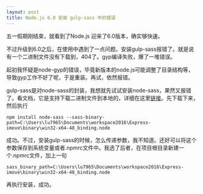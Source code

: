 ```yaml
---
layout: post
title: Node.js 6.0 安装 gulp-sass 中的错误
---
```

五一假期刚结束，就看到了Node.js 迎来了6.0版本，确实够快速。

不过升级到6.0之后，在使用中遇到了一点问题。安装gulp-sass报错了。就是说有一个二进制文件没有下载到，404了。gyp编译失败，爆了一堆错误。

起初我怀疑是node-gyp的错误，毕竟新版本的node.js可能调整了目录结构等，导致gyp工作不好了呢，于是重装。再试，依然报错。

gulp-sass是对node-sass的封装，我想就先试试安装node-sass，果然又报错了。看文档，它是支持下载二进制文件到本地的，详细在这里[链接](https://github.com/sass/node-sass#binary-configuration-parameters)。先下载下来，然后执行
    
    npm install node-sass --sass-binary-path=C:\Users\lu7965\Documents\workspace2016\Express-imove\binary\win32-x64-48_binding.node

成功。不过，安装gulp-sass的时候，怎么传递参数，我不知道。还好可以将这个参数保存到系统变量或者.npmrc文件中。我选了后者，在项目根目录新建一个.npmrc文件，加上一句
    
    sass_binary_path=C:\Users\lu7965\Documents\workspace2016\Express-imove\binary\win32-x64-48_binding.node
    
再执行安装，成功。